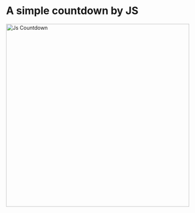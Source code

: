 # A simple countdown by JS  

<img src="https://i.ibb.co/CQzzvbg/Screenshot-2021-05-09-223928.png" alt="Js Countdown" border="0" style="width:500px"/>
